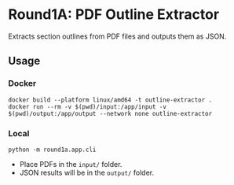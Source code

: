 
# Round1A: PDF Outline Extractor

Extracts section outlines from PDF files and outputs them as JSON.

## Usage

### Docker
```
docker build --platform linux/amd64 -t outline-extractor .
docker run --rm -v $(pwd)/input:/app/input -v $(pwd)/output:/app/output --network none outline-extractor
```

### Local
```
python -m round1a.app.cli
```

- Place PDFs in the `input/` folder.
- JSON results will be in the `output/` folder.
